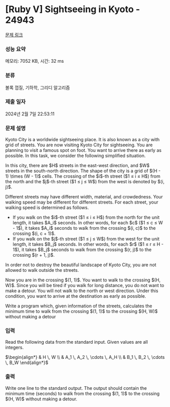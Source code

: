 # [Ruby V] Sightseeing in Kyoto - 24943 

[문제 링크](https://www.acmicpc.net/problem/24943) 

### 성능 요약

메모리: 7052 KB, 시간: 32 ms

### 분류

볼록 껍질, 기하학, 그리디 알고리즘

### 제출 일자

2024년 2월 7일 22:53:11

### 문제 설명

<p>Kyoto City is a worldwide sightseeing place. It is also known as a city with grid of streets. You are now visiting Kyoto City for sightseeing. You are planning to visit a famous spot on foot. You want to arrive there as early as possible. In this task, we consider the following simplified situation.</p>

<p>In this city, there are $H$ streets in the east-west direction, and $W$ streets in the south-north direction. The shape of the city is a grid of $(H - 1) \times (W - 1)$ cells. The crossing of the $i$-th street ($1 ≤ i ≤ H$) from the north and the $j$-th street ($1 ≤ j ≤ W$) from the west is denoted by $(i, j)$.</p>

<p>Different streets may have different width, material, and crowdedness. Your walking speed may be different for different streets. For each street, your walking speed is determined as follows.</p>

<ul>
	<li>If you walk on the $i$-th street ($1 ≤ i ≤ H$) from the north for the unit length, it takes $A_i$ seconds. In other words, for each $c$ ($1 ≤ c ≤ W - 1$), it takes $A_i$ seconds to walk from the crossing $(i, c)$ to the crossing $(i, c + 1)$.</li>
	<li>If you walk on the $j$-th street ($1 ≤ j ≤ W$) from the west for the unit length, it takes $B_j$ seconds. In other words, for each $r$ ($1 ≤ r ≤ H - 1$), it takes $B_j$ seconds to walk from the crossing $(r, j)$ to the crossing $(r + 1, j)$.</li>
</ul>

<p>In order not to destroy the beautiful landscape of Kyoto City, you are not allowed to walk outside the streets.</p>

<p>Now you are in the crossing $(1, 1)$. You want to walk to the crossing $(H, W)$. Since you will be tired if you walk for long distance, you do not want to make a detour. You will not walk to the north or west direction. Under this condition, you want to arrive at the destination as early as possible.</p>

<p>Write a program which, given information of the streets, calculates the minimum time to walk from the crossing $(1, 1)$ to the crossing $(H, W)$ without making a detour</p>

### 입력 

 <p>Read the following data from the standard input. Given values are all integers.</p>

<p>$\begin{align*} & H \, W \\ & A_1 \, A_2 \, \cdots \, A_H \\ & B_1 \, B_2 \, \cdots \, B_W \end{align*}$</p>

### 출력 

 <p>Write one line to the standard output. The output should contain the minimum time (seconds) to walk from the crossing $(1, 1)$ to the crossing $(H, W)$ without making a detour.</p>


